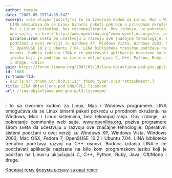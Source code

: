 ```yaml
---
author: tomaja
date: "2007-09-19T14:35:34Z"
excerpt: <div align="justify">i to sa izvornim kodom za Linux, Mac i Windows programere.
  LINA omogućava da se Linux binarni paketi pokreću u prirodnom okruženju na Windows,
  Mac i Linux sistemima, bez rekompajliranja. Oov izdanje, uz pokretanje community
  web sajta, <a href="http://www.openlina.org">www.openlina.org</a>, poziva programere
  &scaron;irom sveta da učestvuju u razvoju ove značajne tehnologije. Operativni sistemi
  podržani u ovoj verziji su Windows XP, Windows Vista, Windows 2003, Mac OSX, Fedora
  7, OpenSUSE 10.2 i Ubuntu 7.04. LINA biblioteka trenutno podržava razvoj na C++
  osnovi. Buduća izdanja LINA-e će podržavati aplikacije napisane na bilo kom programskom
  jeziku koji je podržan na Linux-u uključujući C, C++, Python, Ruby, Java, C#/Mono
  i druge. </div>
guid: https://forum.linuxo.org/2007/09/19/lina-objavljena-pod-gnu-gpl2-licencom/
id: 1888
tc-thumb-fld:
- a:2:{s:9:"_thumb_id";b:0;s:11:"_thumb_type";s:10:"attachment";}
title: LINA objavljena pod GNU/GPL2 licencom
url: /lina-objavljena-pod-gnu-gpl2-licencom/
---
```

<div align="justify">
  i to sa izvornim kodom za Linux, Mac i Windows programere. LINA omogućava da se Linux binarni paketi pokreću u prirodnom okruženju na Windows, Mac i Linux sistemima, bez rekompajliranja. Oov izdanje, uz pokretanje community web sajta, <a href="http://www.openlina.org">www.openlina.org</a>, poziva programere &scaron;irom sveta da učestvuju u razvoju ove značajne tehnologije. Operativni sistemi podržani u ovoj verziji su Windows XP, Windows Vista, Windows 2003, Mac OSX, Fedora 7, OpenSUSE 10.2 i Ubuntu 7.04. LINA biblioteka trenutno podržava razvoj na C++ osnovi. Buduća izdanja LINA-e će podržavati aplikacije napisane na bilo kom programskom jeziku koji je podržan na Linux-u uključujući C, C++, Python, Ruby, Java, C#/Mono i druge.
</div>

<!--break-->

[Креирај тему форума везану за овај текст](https://linuxo.org/nova-tema-na-forumu/?se_pid=1888)